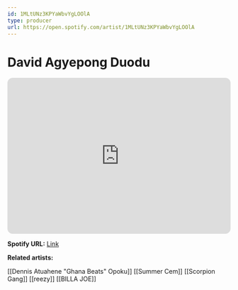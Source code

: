 ```yaml
---
id: 1MLtUNz3KPYaWbvYgLOOlA
type: producer
url: https://open.spotify.com/artist/1MLtUNz3KPYaWbvYgLOOlA
---
```

# David Agyepong Duodu

<iframe style="border-radius:12px" src="https://open.spotify.com/embed/artist/1MLtUNz3KPYaWbvYgLOOlA" width="100%" height="352" frameBorder="0" allowfullscreen="" allow="autoplay; clipboard-write; encrypted-media; fullscreen; picture-in-picture" loading="lazy"></iframe>

**Spotify URL:** [Link](https://open.spotify.com/artist/1MLtUNz3KPYaWbvYgLOOlA)

**Related artists:**

[[Dennis Atuahene "Ghana Beats" Opoku]]
[[Summer Cem]]
[[Scorpion Gang]]
[[reezy]]
[[BILLA JOE]]

